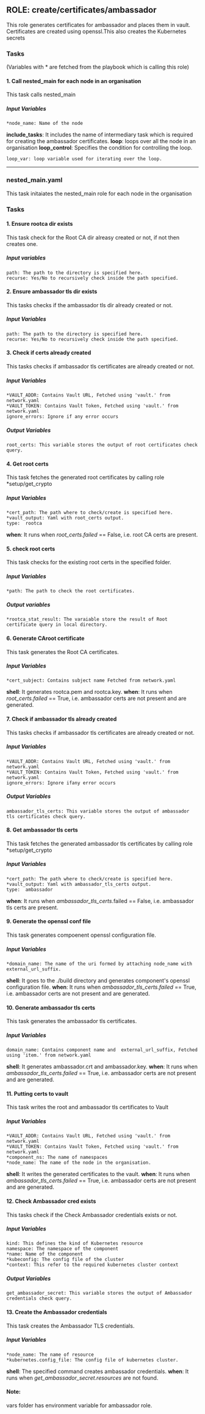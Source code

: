 ## ROLE: create/certificates/ambassador
This role generates certificates for ambassador and places them in vault. Certificates are created using openssl.This also creates the Kubernetes secrets

### Tasks
(Variables with * are fetched from the playbook which is calling this role)
#### 1. Call nested_main for each node in an organisation
This task calls nested_main
##### Input Variables
    *node_name: Name of the node
**include_tasks**: It includes the name of intermediary task which is required for creating the ambassador certificates.
**loop**: loops over all the node in an organisation
**loop_control**: Specifies the condition for controlling the loop.

    loop_var: loop variable used for iterating over the loop.

---------------

### nested_main.yaml
This task initaiates the nested_main role for each node in the organisation
### Tasks
#### 1. Ensure rootca dir exists
This task check for the Root CA dir alreasy created or not, if not then creates one.
##### Input variables
    path: The path to the directory is specified here.
    recurse: Yes/No to recursively check inside the path specified.

#### 2. Ensure ambassador tls dir exists
This tasks checks if the ambassador tls dir already created or not.
##### Input Variables

    path: The path to the directory is specified here.
    recurse: Yes/No to recursively check inside the path specified.

#### 3. Check if certs already created
This tasks checks if ambassador tls certificates are already created or not.
##### Input Variables

    *VAULT_ADDR: Contains Vault URL, Fetched using 'vault.' from network.yaml
    *VAULT_TOKEN: Contains Vault Token, Fetched using 'vault.' from network.yaml
    ignore_errors: Ignore if any error occurs

##### Output Variables

    root_certs: This variable stores the output of root certificates check query.

#### 4. Get root certs
This task fetches the generated root certificates by calling role *setup/get_crypto

##### Input Variables
    *cert_path: The path where to check/create is specified here.
    *vault_output: Yaml with root_certs output.
    type:  rootca
    
**when**: It runs when *root_certs.failed* == False, i.e. root CA certs are present. 

#### 5. check root certs
This task checks for the existing root certs in the specified folder.

##### Input Variables
    *path: The path to check the root certificates.

##### Output variables
    *rootca_stat_result: The varaiable store the result of Root certificate query in local directory.

#### 6. Generate CAroot certificate
This task generates the Root CA certificates.

##### Input Variables
    *cert_subject: Contains subject name Fetched from network.yaml

**shell**: It generates rootca.pem and rootca.key.
**when**:  It runs when *root_certs.failed* == True, i.e. ambassador certs are not present and are generated. 

#### 7. Check if ambassador tls already created
This tasks checks if ambassador tls certificates are already created or not.
##### Input Variables

    *VAULT_ADDR: Contains Vault URL, Fetched using 'vault.' from network.yaml
    *VAULT_TOKEN: Contains Vault Token, Fetched using 'vault.' from network.yaml
    ignore_errors: Ignore ifany error occurs
##### Output Variables

    ambassador_tls_certs: This variable stores the output of ambassador tls certificates check query.

#### 8. Get ambassador tls certs
This task fetches the generated ambassador tls certificates by calling role *setup/get_crypto

##### Input Variables
    *cert_path: The path where to check/create is specified here.
    *vault_output: Yaml with ambassador_tls_certs output.
    type:  ambassador 
    
**when**: It runs when *ambassador_tls_certs*.failed == False, i.e. ambassador tls certs are present.

#### 9. Generate the openssl conf file
This task generates compoenent openssl configuration file.

##### Input Variables
    *domain_name: The name of the uri formed by attaching node_name with external_url_suffix.

**shell**: It goes to the ./build directory and generates component's openssl configuration file.
**when**: It runs when *ambassador_tls_certs.failed* == True, i.e. ambassador certs are not present and are generated.

#### 10. Generate ambassador tls certs
This task generates the ambassador tls certificates.

##### Input Variables
    domain_name: Contains component name and  external_url_suffix, Fetched using 'item.' from network.yaml

**shell**: It generates ambassador.crt and ambassador.key.
**when**:  It runs when *ambassador_tls_certs.failed* == True, i.e. ambassador certs are not present and are generated. 


#### 11. Putting certs to vault
This task writes the root and ambassador tls certificates to Vault
##### Input Variables
    *VAULT_ADDR: Contains Vault URL, Fetched using 'vault.' from network.yaml
    *VAULT_TOKEN: Contains Vault Token, Fetched using 'vault.' from network.yaml
    *component_ns: The name of namespaces 
    *node_name: The name of the node in the organisation.

**shell**: It writes the generated certificates to the vault.
**when**:  It runs when *ambassador_tls_certs.failed* == True, i.e. ambassador certs are not present and are generated. 

#### 12. Check Ambassador cred exists
This tasks check if the Check Ambassador credentials exists or not.
##### Input Variables

    kind: This defines the kind of Kubernetes resource
    namespace: The namespace of the component
    *name: Name of the component 
    *kubeconfig: The config file of the cluster
    *context: This refer to the required kubernetes cluster context
##### Output Variables

    get_ambassador_secret: This variable stores the output of Ambassador credentials check query.
    
#### 13. Create the Ambassador credentials
This task creates the Ambassador TLS credentials.
##### Input Variables
    *node_name: The name of resource
    *kubernetes.config_file: The config file of kubernetes cluster.

**shell**: The specified command creates ambassador credentials.
**when**: It runs when *get_ambassador_secret.resources* are not found.

#### Note: 
vars folder has environment variable for ambassador role.
